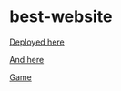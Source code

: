 # best-website

[Deployed here](https://audriu.github.io/best-website/)

[And here](https://audriu.github.io/best-website/public/)

[Game](https://audriu.github.io/best-website/public/game.html)
